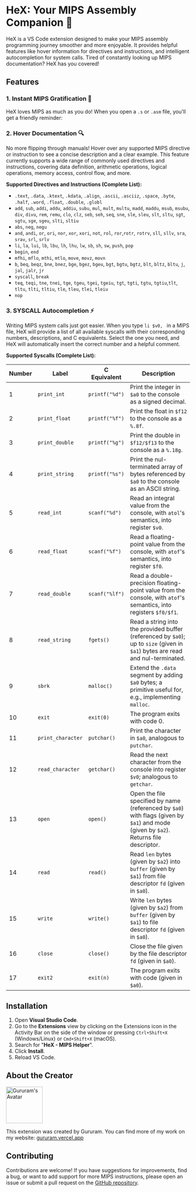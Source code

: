 # HeX: Your MIPS Assembly Companion 🚀

HeX is a VS Code extension designed to make your MIPS assembly programming journey smoother and more enjoyable.  It provides helpful features like hover information for directives and instructions, and intelligent autocompletion for system calls.  Tired of constantly looking up MIPS documentation? HeX has you covered!

## Features

### 1. Instant MIPS Gratification 🎉

HeX loves MIPS as much as you do!  When you open a `.s` or `.asm` file, you'll get a friendly reminder:

### 2. Hover Documentation 🔍

No more flipping through manuals!  Hover over any supported MIPS directive or instruction to see a concise description and a clear example. This feature currently supports a wide range of commonly used directives and instructions, covering data definition, arithmetic operations, logical operations, memory access, control flow, and more.

**Supported Directives and Instructions (Complete List):**

*   `.text`, `.data`, `.ktext`, `.kdata`, `.align`, `.ascii`, `.asciiz`, `.space`, `.byte`, `.half`, `.word`, `.float`, `.double`, `.globl`
*   `add`, `sub`, `addi`, `addu`, `addiu`, `subu`, `mul`, `mult`, `multu`, `madd`, `maddu`, `msub`, `msubu`, `div`, `divu`, `rem`, `remu`, `clo`, `clz`, `seb`, `seh`, `seq`, `sne`, `sle`, `sleu`, `slt`, `sltu`, `sgt`, `sgtu`, `sge`, `sgeu`, `slti`, `sltiu`
*    `abs`, `neg`, `negu`
*   `and`, `andi`, `or`, `ori`, `nor`, `xor`, `xori`, `not`, `rol`, `ror`,`rotr`, `rotrv`, `sll`, `sllv`, `sra`, `srav`, `srl`, `srlv`
*   `li`, `la`, `lui`, `lb`, `lbu`, `lh`, `lhu`, `lw`, `sb`, `sh`, `sw`, `push`, `pop`
*    `begin`, `end`
*   `mfhi`, `mflo`, `mthi`, `mtlo`, `move`, `movz`, `movn`
*   `b`, `beq`, `beqz`, `bne`, `bnez`, `bge`, `bgez`, `bgeu`, `bgt`, `bgtu`, `bgtz`, `blt`, `bltz`, `bltu`, `j`, `jal`, `jalr`, `jr`
*   `syscall`, `break`
* `teq`, `teqi`, `tne`, `tnei`, `tge`, `tgeu`, `tgei`, `tgeiu`, `tgt`, `tgti`, `tgtu`, `tgtiu`,`tlt`, `tltu`, `tlti`, `tltiu`, `tle`, `tleu`, `tlei`, `tleiu`
*   `nop`

### 3.  SYSCALL Autocompletion ⚡️

Writing MIPS system calls just got easier.  When you type `li $v0, ` in a MIPS file, HeX will provide a list of all available syscalls with their corresponding numbers, descriptions, and C equivalents.  Select the one you need, and HeX will automatically insert the correct number and a helpful comment.


**Supported Syscalls (Complete List):**

| Number | Label            | C Equivalent | Description                                                                                                                         |
|--------|-------------------|--------------|-------------------------------------------------------------------------------------------------------------------------------------|
| 1      | `print_int`      | `printf("%d")`   | Print the integer in `$a0` to the console as a signed decimal.                                                                    |
| 2      | `print_float`    | `printf("%f")`   | Print the float in `$f12` to the console as a `%.8f`.                                                                            |
| 3      | `print_double`   | `printf("%g")`   | Print the double in `$f12/$f13` to the console as a `%.18g`.                                                                    |
| 4      | `print_string`   | `printf("%s")`   | Print the nul-terminated array of bytes referenced by `$a0` to the console as an ASCII string.                                  |
| 5      | `read_int`       | `scanf("%d")`    | Read an integral value from the console, with `atol`'s semantics, into register `$v0`.                                          |
| 6      | `read_float`     | `scanf("%f")`    | Read a floating-point value from the console, with `atof`'s semantics, into register `$f0`.                                    |
| 7      | `read_double`    | `scanf("%lf")`   | Read a double-precision floating-point value from the console, with `atof`'s semantics, into registers `$f0/$f1`.              |
| 8      | `read_string`    | `fgets()`        | Read a string into the provided buffer (referenced by `$a0`); up to `size` (given in `$a1`) bytes are read and nul-terminated. |
| 9      | `sbrk`           | `malloc()`       | Extend the `.data` segment by adding `$a0` bytes; a primitive useful for, e.g., implementing `malloc`.                             |
| 10     | `exit`           | `exit(0)`        | The program exits with code 0.                                                                                                    |
| 11     | `print_character`| `putchar()`      | Print the character in `$a0`, analogous to `putchar`.                                                                              |
| 12     | `read_character` | `getchar()`      | Read the next character from the console into register `$v0`; analogous to `getchar`.                                               |
| 13     | `open`           | `open()`         | Open the file specified by name (referenced by `$a0`) with flags (given by `$a1`) and mode (given by `$a2`). Returns file descriptor.|
| 14     | `read`           | `read()`         | Read `len` bytes (given by `$a2`) into `buffer` (given by `$a1`) from file descriptor `fd` (given in `$a0`).                       |
| 15     | `write`          | `write()`        | Write `len` bytes (given by `$a2`) from `buffer` (given by `$a1`) to file descriptor `fd` (given in `$a0`).                       |
| 16     | `close`          | `close()`        | Close the file given by the file descriptor `fd` (given in `$a0`).                                                                  |
| 17     | `exit2`          | `exit(n)`        | The program exits with code (given in `$a0`).                                                                                       |

## Installation

1.  Open **Visual Studio Code**.
2.  Go to the **Extensions** view by clicking on the Extensions icon in the Activity Bar on the side of the window or pressing `Ctrl+Shift+X` (Windows/Linux) or `Cmd+Shift+X` (macOS).
3.  Search for "**HeX - MIPS Helper**".
4.  Click **Install**.
5.  Reload VS Code.

##  About the Creator

<img src="https://avatars.githubusercontent.com/u/73017980?v=4&size=64" width="100" alt="Gururam's Avatar">

This extension was created by Gururam. You can find more of my work on my website: [gururam.vercel.app](https://gururam.vercel.app)

## Contributing

Contributions are welcome!  If you have suggestions for improvements, find a bug, or want to add support for more MIPS instructions, please open an issue or submit a pull request on the [GitHub repository]([https://github.com/CentillionJinx/mips-helper]).